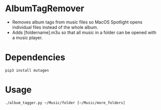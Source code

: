 # AlbumTagRemover
* Removes album tags from music files so MacOS Spotlight opens individual files instead of the whole album.
* Adds [foldername].m3u so that all music in a folder can be opened with a music player.

# Dependencies
`pip3 install mutagen`

# Usage
`./album_tagger.py ~/Music/folder [~/Music/more_folders]`
